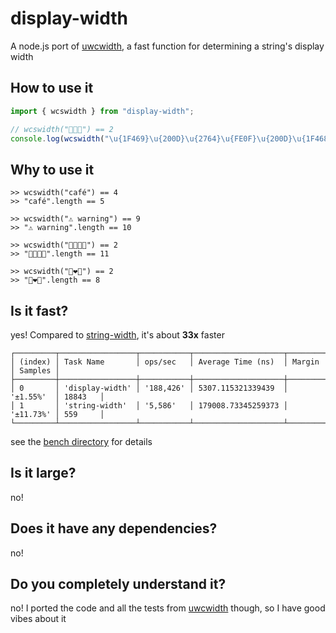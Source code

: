 # display-width

A node.js port of [uwcwidth](https://github.com/Z4JC/uwcwidth), a fast function for determining a string's display width

## How to use it

```js
import { wcswidth } from "display-width";

// wcswidth("👩‍❤️‍👨") == 2
console.log(wcswidth("\u{1F469}\u{200D}\u{2764}\u{FE0F}\u{200D}\u{1F468}"));
```

## Why to use it

```
>> wcswidth("café") == 4
>> "café".length == 5

>> wcswidth("⚠︎ warning") == 9
>> "⚠︎ warning".length == 10

>> wcswidth("👨‍👨‍👧‍👧") == 2
>> "👨‍👨‍👧‍👧".length == 11

>> wcswidth("👩‍❤️‍👨") == 2
>> "👩‍❤️‍👨".length == 8
```

## Is it fast?

yes! Compared to [string-width](https://www.npmjs.com/package/string-width), it's about **33x** faster

```
┌─────────┬─────────────────┬───────────┬────────────────────┬───────────┬─────────┐
│ (index) │ Task Name       │ ops/sec   │ Average Time (ns)  │ Margin    │ Samples │
├─────────┼─────────────────┼───────────┼────────────────────┼───────────┼─────────┤
│ 0       │ 'display-width' │ '188,426' │ 5307.115321339439  │ '±1.55%'  │ 18843   │
│ 1       │ 'string-width'  │ '5,586'   │ 179008.73345259373 │ '±11.73%' │ 559     │
└─────────┴─────────────────┴───────────┴────────────────────┴───────────┴─────────┘
```

see the [bench directory](https://github.com/llimllib/display-width/tree/main/bench) for details

## Is it large?

no!

## Does it have any dependencies?

no!

## Do you completely understand it?

no! I ported the code and all the tests from
[uwcwidth](https://github.com/Z4JC/uwcwidth) though, so I have good vibes about
it
